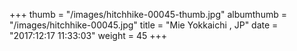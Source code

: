 +++
thumb = "/images/hitchhike-00045-thumb.jpg"
albumthumb = "/images/hitchhike-00045.jpg"
title = "Mie Yokkaichi , JP"
date = "2017:12:17 11:33:03"
weight = 45
+++
